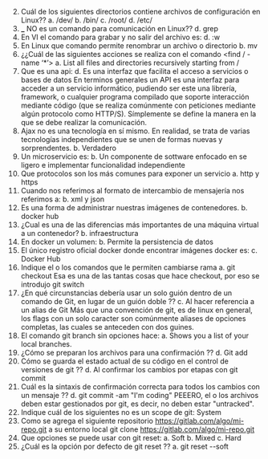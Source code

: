 2. Cuál de los siguientes directorios contiene archivos de configuración en Linux??
   a. /dev/
   b. /bin/
   c. /root/
   d. /etc/
3. **\_** NO es un comando para comunicación en Linux??
   d. grep
4. En VI el comando para grabar y no salir del archivo es:
   d. :w
5. En Linux que comando permite renombrar un archivo o directorio
   b. mv
6. ¿¿Cuál de las siguientes acciones se realiza con el comando <find / -name ‘\*’>
   a. List all files and directories recursively starting from /
7. Que es una api:
   d. Es una interfaz que facilita el acceso a servicios o bases de datos
   En terminos generales un API es una interfaz para acceder a un servicio informático, pudiendo ser este una librería, framework, o cualquier programa compilado que soporte interacción mediante código (que se realiza comúnmente con peticiones mediante algún protocolo como HTTP/S).
   Símplemente se define la manera en la que se debe realizar la comunicación.
8. Ajax no es una tecnología en sí mismo. En realidad, se trata de varias tecnologías
   independientes que se unen de formas nuevas y sorprendentes.
   b. Verdadero
9. Un microservicio es:
   b. Un componente de sottware enfocado en se ligero e implementar funcionalidad
   independiente
10. Que protocolos son los más comunes para exponer un servicio
    a. http y https
11. Cuando nos referimos al formato de intercambio de mensajería nos referimos a:
    b. xml y json
12. Es una forma de administrar nuestras imágenes de contenedores.
    b. docker hub
13. ¿Cual es una de las diferencias más importantes de una máquina virtual a un contenedor?
    b. infraestructura
14. En docker un volumen:
    b. Permite la persistencia de datos
15. El único registro oficial docker donde encontrar imágenes docker es:
    c. Docker Hub
16. Indique el o los comandos que le permiten cambiarse rama
    a. git checkout
    Esa es una de las tantas cosas que hace checkout, por eso se introdujo git switch
17. ¿En qué circunstancias debería usar un solo guión dentro de un comando de Git, en lugar de
    un guión doble ??
    c. Al hacer referencia a un alias de Git
    Más que una convención de git, es de linux en general, los flags con un solo caracter son comúnmente aliases de opciones completas, las cuales se anteceden con dos guines.
18. El comando git branch sin opciones hace:
    a. Shows you a list of your local branches.
19. ¿Cómo se preparan los archivos para una confirmación ??
    d. Git add
20. Cómo se guarda el estado actual de su código en el control de versiones de git ??
    d. Al confirmar los cambios por etapas con git commit
21. Cuál es la sintaxis de confirmación correcta para todos los cambios con un mensaje ??
    d. git commit -am "I'm coding"
    PEEERO, el o los archivos deben estar gestionados por git, es decir, no deben estar "untracked".
22. Indique cuál de los siguientes no es un scope de git:
    System
23. Como se agrega el siguiente repositorio https://gitlab.com/algo/mi-repo.git a su entorno local
    git clone https://gitlab.com/algo/mi-repo.git
24. Que opciones se puede usar con git reset:
    a. Soft
    b. Mixed
    c. Hard
25. ¿Cuál es la opción por defecto de git reset ??
    a. git reset --soft
